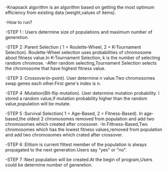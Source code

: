 -Knapsack algorithm is an algorithm based on getting the most optimum efficiency from existing data (weight,values of items).

-How to run?

-STEP 1 : Users determine size of populations and maximum number of generetion.

-STEP 2 :Parent Selection ( 1 = Roulette-Wheel, 2 = K-Tournament Selection). Roulette-Wheel selection uses probabilities of chromosome about fitness value.In K-Tournament Selection, k is the number of selecting random chromose.
-After random selecting,Tournament Selection selects the chromosome that have highest fitness value.

-STEP 3 :Crossover(n-point). User determine n value.Two chromosomes swap genes each other.First gene's index is n.

-STEP 4 :Mutation(Bit-flip mutation). User determine mutation probability. I stored a random value,if mutation probability higher than the random value,population will be mutate.

-STEP 5 :Survival Selection( 1 = Age-Based, 2 = Fitness-Based). In age-based,the oldest 2 chromosomes removed from population and add two chromosomes which created after crossover.
-In Fittness-Based,Two chromosomes which has the lowest fitness values,removed from population and add two chromosomes which crated after crossover.

-STEP 6 :Elitism is  current fittest member of the population is always propagated to the next generation.Users say "yes" or "no".

-STEP 7 :Next population will be created.At the begin of program,Users could be determine number of generetion.